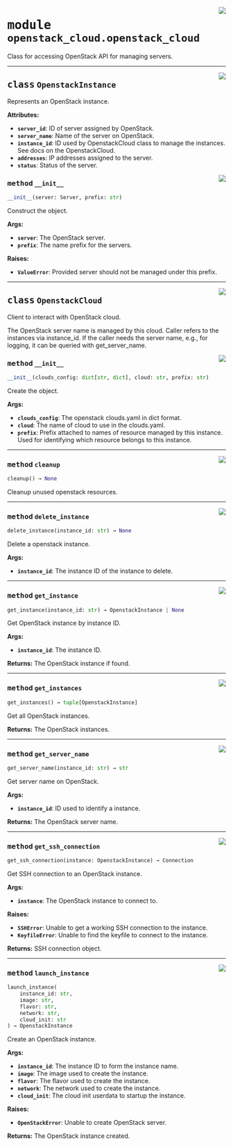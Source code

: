 <!-- markdownlint-disable -->

<a href="../src/openstack_cloud/openstack_cloud.py#L0"><img align="right" style="float:right;" src="https://img.shields.io/badge/-source-cccccc?style=flat-square"></a>

# <kbd>module</kbd> `openstack_cloud.openstack_cloud`
Class for accessing OpenStack API for managing servers. 



---

<a href="../src/openstack_cloud/openstack_cloud.py#L41"><img align="right" style="float:right;" src="https://img.shields.io/badge/-source-cccccc?style=flat-square"></a>

## <kbd>class</kbd> `OpenstackInstance`
Represents an OpenStack instance. 



**Attributes:**
 
 - <b>`server_id`</b>:  ID of server assigned by OpenStack. 
 - <b>`server_name`</b>:  Name of the server on OpenStack. 
 - <b>`instance_id`</b>:  ID used by OpenstackCloud class to manage the instances. See docs on the  OpenstackCloud. 
 - <b>`addresses`</b>:  IP addresses assigned to the server. 
 - <b>`status`</b>:  Status of the server. 

<a href="../src/openstack_cloud/openstack_cloud.py#L60"><img align="right" style="float:right;" src="https://img.shields.io/badge/-source-cccccc?style=flat-square"></a>

### <kbd>method</kbd> `__init__`

```python
__init__(server: Server, prefix: str)
```

Construct the object. 



**Args:**
 
 - <b>`server`</b>:  The OpenStack server. 
 - <b>`prefix`</b>:  The name prefix for the servers. 



**Raises:**
 
 - <b>`ValueError`</b>:  Provided server should not be managed under this prefix. 





---

<a href="../src/openstack_cloud/openstack_cloud.py#L126"><img align="right" style="float:right;" src="https://img.shields.io/badge/-source-cccccc?style=flat-square"></a>

## <kbd>class</kbd> `OpenstackCloud`
Client to interact with OpenStack cloud. 

The OpenStack server name is managed by this cloud. Caller refers to the instances via instance_id. If the caller needs the server name, e.g., for logging, it can be queried with get_server_name. 

<a href="../src/openstack_cloud/openstack_cloud.py#L134"><img align="right" style="float:right;" src="https://img.shields.io/badge/-source-cccccc?style=flat-square"></a>

### <kbd>method</kbd> `__init__`

```python
__init__(clouds_config: dict[str, dict], cloud: str, prefix: str)
```

Create the object. 



**Args:**
 
 - <b>`clouds_config`</b>:  The openstack clouds.yaml in dict format. 
 - <b>`cloud`</b>:  The name of cloud to use in the clouds.yaml. 
 - <b>`prefix`</b>:  Prefix attached to names of resource managed by this instance. Used for  identifying which resource belongs to this instance. 




---

<a href="../src/openstack_cloud/openstack_cloud.py#L335"><img align="right" style="float:right;" src="https://img.shields.io/badge/-source-cccccc?style=flat-square"></a>

### <kbd>method</kbd> `cleanup`

```python
cleanup() → None
```

Cleanup unused openstack resources. 

---

<a href="../src/openstack_cloud/openstack_cloud.py#L224"><img align="right" style="float:right;" src="https://img.shields.io/badge/-source-cccccc?style=flat-square"></a>

### <kbd>method</kbd> `delete_instance`

```python
delete_instance(instance_id: str) → None
```

Delete a openstack instance. 



**Args:**
 
 - <b>`instance_id`</b>:  The instance ID of the instance to delete. 

---

<a href="../src/openstack_cloud/openstack_cloud.py#L204"><img align="right" style="float:right;" src="https://img.shields.io/badge/-source-cccccc?style=flat-square"></a>

### <kbd>method</kbd> `get_instance`

```python
get_instance(instance_id: str) → OpenstackInstance | None
```

Get OpenStack instance by instance ID. 



**Args:**
 
 - <b>`instance_id`</b>:  The instance ID. 



**Returns:**
 The OpenStack instance if found. 

---

<a href="../src/openstack_cloud/openstack_cloud.py#L312"><img align="right" style="float:right;" src="https://img.shields.io/badge/-source-cccccc?style=flat-square"></a>

### <kbd>method</kbd> `get_instances`

```python
get_instances() → tuple[OpenstackInstance]
```

Get all OpenStack instances. 



**Returns:**
  The OpenStack instances. 

---

<a href="../src/openstack_cloud/openstack_cloud.py#L345"><img align="right" style="float:right;" src="https://img.shields.io/badge/-source-cccccc?style=flat-square"></a>

### <kbd>method</kbd> `get_server_name`

```python
get_server_name(instance_id: str) → str
```

Get server name on OpenStack. 



**Args:**
 
 - <b>`instance_id`</b>:  ID used to identify a instance. 



**Returns:**
 The OpenStack server name. 

---

<a href="../src/openstack_cloud/openstack_cloud.py#L259"><img align="right" style="float:right;" src="https://img.shields.io/badge/-source-cccccc?style=flat-square"></a>

### <kbd>method</kbd> `get_ssh_connection`

```python
get_ssh_connection(instance: OpenstackInstance) → Connection
```

Get SSH connection to an OpenStack instance. 



**Args:**
 
 - <b>`instance`</b>:  The OpenStack instance to connect to. 



**Raises:**
 
 - <b>`SSHError`</b>:  Unable to get a working SSH connection to the instance. 
 - <b>`KeyfileError`</b>:  Unable to find the keyfile to connect to the instance. 



**Returns:**
 SSH connection object. 

---

<a href="../src/openstack_cloud/openstack_cloud.py#L149"><img align="right" style="float:right;" src="https://img.shields.io/badge/-source-cccccc?style=flat-square"></a>

### <kbd>method</kbd> `launch_instance`

```python
launch_instance(
    instance_id: str,
    image: str,
    flavor: str,
    network: str,
    cloud_init: str
) → OpenstackInstance
```

Create an OpenStack instance. 



**Args:**
 
 - <b>`instance_id`</b>:  The instance ID to form the instance name. 
 - <b>`image`</b>:  The image used to create the instance. 
 - <b>`flavor`</b>:  The flavor used to create the instance. 
 - <b>`network`</b>:  The network used to create the instance. 
 - <b>`cloud_init`</b>:  The cloud init userdata to startup the instance. 



**Raises:**
 
 - <b>`OpenStackError`</b>:  Unable to create OpenStack server. 



**Returns:**
 The OpenStack instance created. 


